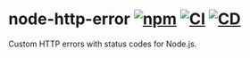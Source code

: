 # node-http-error [![npm](https://img.shields.io/npm/v/@andrewscwei/http-error.svg)](https://www.npmjs.com/package/@andrewscwei/http-error) [![CI](https://github.com/andrewscwei/node-http-error/workflows/CI/badge.svg)](https://github.com/andrewscwei/node-http-error/actions?query=workflow%3ACI) [![CD](https://github.com/andrewscwei/node-http-error/workflows/CD/badge.svg)](https://github.com/andrewscwei/node-http-error/actions?query=workflow%3ACD)

Custom HTTP errors with status codes for Node.js.
